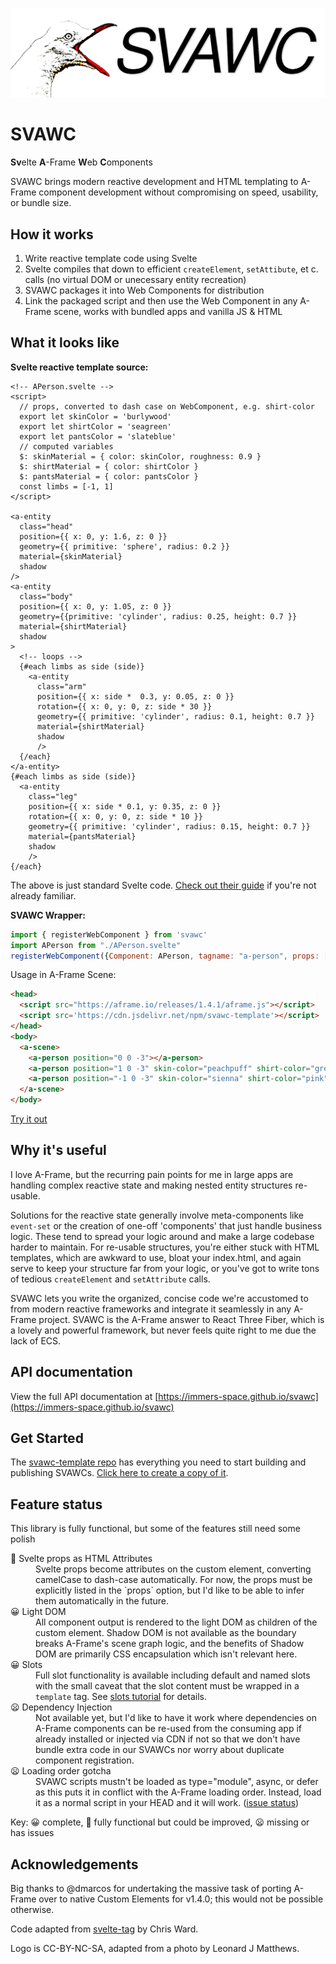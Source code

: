 ![logo - cartoon seagul with a wide open beak and the letters S V A W C](./readme_files/svawc%20logo.png)

# SVAWC

**Sv**elte **A**-Frame **W**eb **C**omponents

SVAWC brings modern reactive development and HTML templating to A-Frame component development without compromising on speed, usability, or bundle size. 

## How it works

1. Write reactive template code using Svelte
1. Svelte compiles that down to efficient `createElement`, `setAttibute`, et c. calls (no virtual DOM or unecessary entity recreation)
2. SVAWC packages it into Web Components for distribution
3. Link the packaged script and then use the Web Component in any A-Frame scene, works with bundled apps and vanilla JS & HTML

## What it looks like

**Svelte reactive template source:**

```Svelte
<!-- APerson.svelte -->
<script>
  // props, converted to dash case on WebComponent, e.g. shirt-color
  export let skinColor = 'burlywood'
  export let shirtColor = 'seagreen'
  export let pantsColor = 'slateblue'
  // computed variables
  $: skinMaterial = { color: skinColor, roughness: 0.9 }
  $: shirtMaterial = { color: shirtColor }
  $: pantsMaterial = { color: pantsColor }
  const limbs = [-1, 1]
</script>

<a-entity
  class="head" 
  position={{ x: 0, y: 1.6, z: 0 }}
  geometry={{ primitive: 'sphere', radius: 0.2 }}
  material={skinMaterial}
  shadow
/>
<a-entity
  class="body"
  position={{ x: 0, y: 1.05, z: 0 }}
  geometry={{primitive: 'cylinder', radius: 0.25, height: 0.7 }}
  material={shirtMaterial}
  shadow
>
  <!-- loops -->
  {#each limbs as side (side)}
    <a-entity
      class="arm"
      position={{ x: side *  0.3, y: 0.05, z: 0 }}
      rotation={{ x: 0, y: 0, z: side * 30 }}
      geometry={{ primitive: 'cylinder', radius: 0.1, height: 0.7 }}
      material={shirtMaterial}
      shadow
      />
  {/each}
</a-entity>
{#each limbs as side (side)}
  <a-entity
    class="leg"
    position={{ x: side * 0.1, y: 0.35, z: 0 }}
    rotation={{ x: 0, y: 0, z: side * 10 }}
    geometry={{ primitive: 'cylinder', radius: 0.15, height: 0.7 }}
    material={pantsMaterial}
    shadow
    />
{/each}
```

The above is just standard Svelte code.
[Check out their guide](https://svelte.dev/tutorial/basics) if you're not already familiar.

**SVAWC Wrapper:**

```js
import { registerWebComponent } from 'svawc'
import APerson from "./APerson.svelte"
registerWebComponent({Component: APerson, tagname: "a-person", props: ["skinColor", "shirtColor", "pantsColor"] })
```


Usage in A-Frame Scene:

```html
<head>
  <script src="https://aframe.io/releases/1.4.1/aframe.js"></script>
  <script src='https://cdn.jsdelivr.net/npm/svawc-template'></script>
</head>
<body>
  <a-scene>
    <a-person position="0 0 -3"></a-person>
    <a-person position="1 0 -3" skin-color="peachpuff" shirt-color="grey" pants-color="darkgrey"></a-person>
    <a-person position="-1 0 -3" skin-color="sienna" shirt-color="pink" pants-color="white"></a-person>
  </a-scene>
</body>
```

[Try it out](https://momentous-jelly-secure.glitch.me/)

## Why it's useful

I love A-Frame, but the recurring pain points for me in large apps are handling complex reactive state
and making nested entity structures re-usable.

Solutions for the reactive state generally involve meta-components
like `event-set` or the creation of one-off 'components' that just handle business logic.
These tend to spread your logic around and make a large codebase harder to maintain.
For re-usable structures, you're either stuck with HTML templates, which are awkward to use, bloat your index.html,
and again serve to keep your structure far from your logic, or you've got to write tons of tedious
`createElement` and `setAttribute` calls.

SVAWC lets you write the organized, concise code we're accustomed to from modern
reactive frameworks and integrate it seamlessly in any A-Frame project. SVAWC is
the A-Frame answer to React Three Fiber, which is a lovely and powerful framework,
but never feels quite right to me due the lack of ECS.

## API documentation

View the full API documentation at
[https://immers-space.github.io/svawc](https://immers-space.github.io/svawc)

## Get Started

The [svawc-template repo](https://github.com/immers-space/svawc-template/generate) has everything you need to start building and publishing SVAWCs.
[Click here to create a copy of it](https://github.com/immers-space/svawc-template/generate).

## Feature status

This library is fully functional, but some of the features still need some polish

<dl>
  <dt>🙂 Svelte props as HTML Attributes</dt>
  <dd>
    Svelte props become attributes on the custom element, converting camelCase to dash-case
    automatically. For now, the props must be explicitly listed in the `props` option, but
    I'd like to be able to infer them automatically in the future.
  </dd>
  <dt>😀 Light DOM</dt>
  <dd>
    All component output is rendered to the light DOM as children of the custom element.
    Shadow DOM is not available as the boundary breaks A-Frame's scene graph logic,
    and the benefits of Shadow DOM are primarily CSS encapsulation which isn't relevant here.
  </dd>
  <dt>😀 Slots</dt>
  <dd>
    Full slot functionality is available including default and named slots with the small caveat
    that the slot content must be wrapped in a <code>template</code> tag.
    See <a href="https://immers-space.github.io/svawc/tutorial-slots.html">slots tutorial</a> for details.
  </dd>
  <dt>😦 Dependency Injection</dt>
  <dd>
    Not available yet, but I'd like to have it work where dependencies on A-Frame components can be
    re-used from the consuming app if already installed or injected via CDN if not so that we don't
    have bundle extra code in our SVAWCs nor worry about duplicate component registration.
  </dd>
  <dt>😦 Loading order gotcha</dt>
  <dd>
    SVAWC scripts mustn't be loaded as type="module", async, or defer as this puts it in
    conflict with the A-Frame loading order. Instead, load it as a normal script in your HEAD
    and it will work.
    (<a href="https://github.com/aframevr/aframe/issues/5228">issue status</a>)
  </dd>
</dl>

Key: 😀 complete, 🙂 fully functional but could be improved, 😦 missing or has issues

## Acknowledgements

Big thanks to @dmarcos for undertaking the massive task of porting A-Frame over to
native Custom Elements for v1.4.0; this would not be possible otherwise.

Code adapted from [svelte-tag](https://github.com/crisward/svelte-tag) by Chris Ward.

Logo is CC-BY-NC-SA, adapted from a photo by Leonard J Matthews. 
